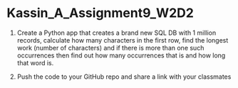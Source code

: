 # Kassin_A_Assignment9_W2D2
1. Create a Python app that creates a brand new SQL DB with 1 million records, calculate how many characters in the first row, find the longest work (number of characters) and if there is more than one such occurrences then find out how many occurrences that is and how long that word is.

2. Push the code to your GitHub repo and share a link with your classmates

